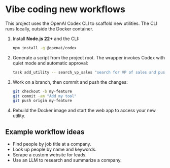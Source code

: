 # Vibe coding new workflows

This project uses the OpenAI Codex CLI to scaffold new utilities.
The CLI runs locally, outside the Docker container.

1. Install **Node.js 22+** and the CLI:
   ```bash
   npm install -g @openai/codex
   ```
2. Generate a script from the project root. The wrapper invokes Codex with
   quiet mode and automatic approval:
   ```bash
   task add_utility -- search_vp_sales "search for VP of sales and push to Dhisana Webhook"
   ```
3. Work on a branch, then commit and push the changes:
   ```bash
   git checkout -b my-feature
   git commit -am "Add my tool"
   git push origin my-feature
   ```

4. Rebuild the Docker image and start the web app to access your new utility.

## Example workflow ideas

- Find people by job title at a company.
- Look up people by name and keywords.
- Scrape a custom website for leads.
- Use an LLM to research and summarize a company.
